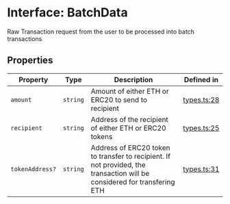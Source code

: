# Interface: BatchData

Raw Transaction request from the user to be processed into batch transactions

## Properties

| Property | Type | Description | Defined in |
| ------ | ------ | ------ | ------ |
| `amount` | `string` | Amount of either ETH or ERC20 to send to recipient | [types.ts:28](https://github.com/aditya172926/token_batch_sdk/blob/12dc19b29cb01a1648e7086fe30b09d794a6d59d/src/types.ts#L28) |
| `recipient` | `string` | Address of the recipient of either ETH or ERC20 tokens | [types.ts:25](https://github.com/aditya172926/token_batch_sdk/blob/12dc19b29cb01a1648e7086fe30b09d794a6d59d/src/types.ts#L25) |
| `tokenAddress?` | `string` | Address of ERC20 token to transfer to recipient. If not provided, the transaction will be considered for transfering ETH | [types.ts:31](https://github.com/aditya172926/token_batch_sdk/blob/12dc19b29cb01a1648e7086fe30b09d794a6d59d/src/types.ts#L31) |
